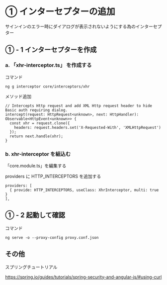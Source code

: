 # ① インターセプターの追加

サインインのエラー時にダイアログが表示されないようにする為のインターセプター

## ① - 1 インターセプターを作成

### a. 「xhr-interceptor.ts」 を作成する

コマンド

```
ng g interceptor core/interceptors/xhr
```

メソッド追加

```
// Intercepts Http request and add XML Http request header to hide Basic auth requiring dialog.
intercept(request: HttpRequest<unknown>, next: HttpHandler): Observable<HttpEvent<unknown>> {
  const xhr = request.clone({
    headers: request.headers.set('X-Requested-With', 'XMLHttpRequest')
  });
  return next.handle(xhr);
}
```

### b. xhr-interceptor を組込む

「core.module.ts」を編集する

providers に HTTP_INTERCEPTORS を追加する

```
providers: [
  { provide: HTTP_INTERCEPTORS, useClass: XhrInterceptor, multi: true }
],
```

## ① - 2 起動して確認

コマンド

```
ng serve -o --proxy-config proxy.conf.json
```

## その他

スプリングチュートリアル

https://spring.io/guides/tutorials/spring-security-and-angular-js/#using-curl
